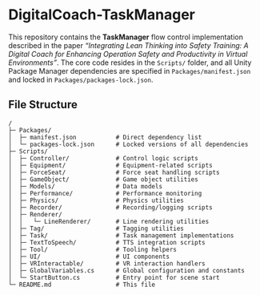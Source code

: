 # DigitalCoach-TaskManager

This repository contains the **TaskManager** flow control implementation described in the paper *“Integrating Lean Thinking into Safety Training: A Digital Coach for Enhancing Operation Safety and Productivity in Virtual Environments”*. The core code resides in the `Scripts/` folder, and all Unity Package Manager dependencies are specified in `Packages/manifest.json` and locked in `Packages/packages-lock.json`.

## File Structure

```
/
├─ Packages/
│  ├─ manifest.json           # Direct dependency list
│  └─ packages-lock.json      # Locked versions of all dependencies
├─ Scripts/
│  ├─ Controller/             # Control logic scripts
│  ├─ Equipment/              # Equipment-related scripts
│  ├─ ForceSeat/              # Force seat handling scripts
│  ├─ GameObject/             # Game object utilities
│  ├─ Models/                 # Data models
│  ├─ Performance/            # Performance monitoring
│  ├─ Physics/                # Physics utilities
│  ├─ Recorder/               # Recording/logging scripts
│  ├─ Renderer/
│  │   └─ LineRenderer/       # Line rendering utilities
│  ├─ Tag/                    # Tagging utilities
│  ├─ Task/                   # Task management implementations
│  ├─ TextToSpeech/           # TTS integration scripts
│  ├─ Tool/                   # Tooling helpers
│  ├─ UI/                     # UI components
│  ├─ VRInteractable/         # VR interaction handlers
│  ├─ GlobalVariables.cs      # Global configuration and constants
│  └─ StartButton.cs          # Entry point for scene start
└─ README.md                  # This file
```
